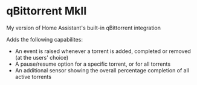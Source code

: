 # qBittorrent MkII
My version of Home Assistant's built-in qBittorrent integration

Adds the following capabilites:
- An event is raised whenever a torrent is added, completed or removed (at the users' choice)
- A pause/resume option for a specific torrent, or for all torrents
- An additional sensor showing the overall percentage completion of all active torrents

